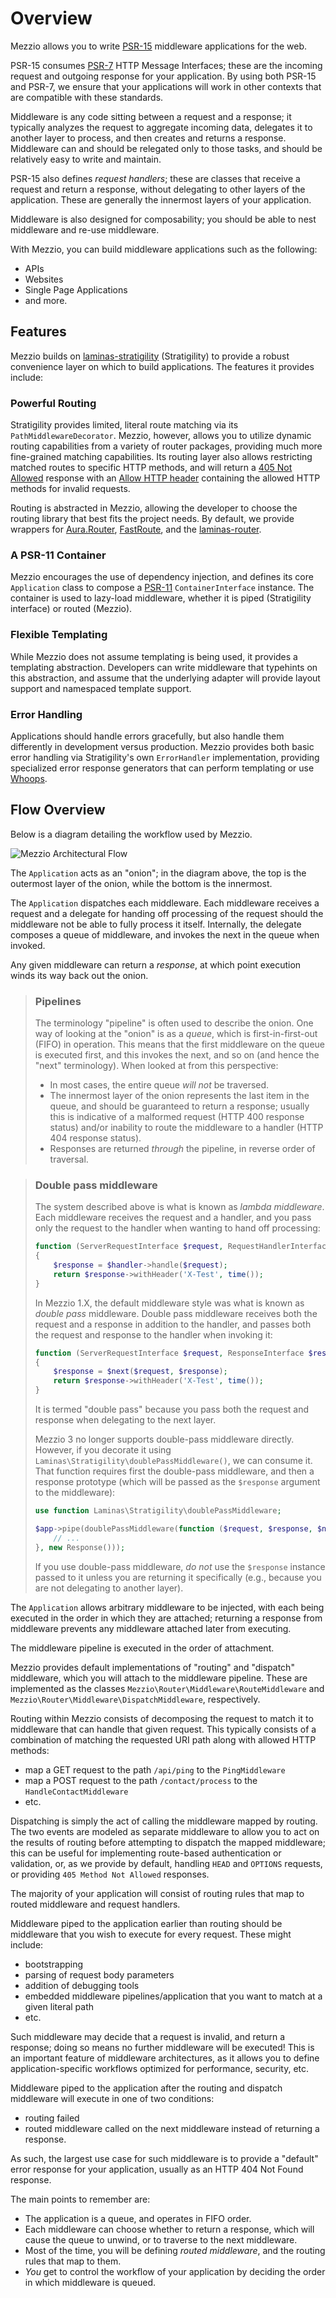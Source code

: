 # Overview

Mezzio allows you to write [PSR-15](http://www.php-fig.org/psr/psr-15/)
middleware applications for the web.

PSR-15 consumes [PSR-7](http://www.php-fig.org/psr/psr-7/) HTTP Message
Interfaces; these are the incoming request and outgoing response for your
application. By using both PSR-15 and PSR-7, we ensure that your applications
will work in other contexts that are compatible with these standards.

Middleware is any code sitting between a request and a response; it typically
analyzes the request to aggregate incoming data, delegates it to another layer
to process, and then creates and returns a response. Middleware can and should
be relegated only to those tasks, and should be relatively easy to write and
maintain.

PSR-15 also defines _request handlers_; these are classes that receive a
request and return a response, without delegating to other layers of the
application. These are generally the innermost layers of your application.

Middleware is also designed for composability; you should be able to nest
middleware and re-use middleware.

With Mezzio, you can build middleware applications such as the following:

- APIs
- Websites
- Single Page Applications
- and more.

## Features

Mezzio builds on [laminas-stratigility](https://docs.laminas.dev/laminas-stratigility/) (Stratigility) to provide a robust convenience layer on which to build applications.
The features it provides include:

### Powerful Routing

Stratigility provides limited, literal route matching via its `PathMiddlewareDecorator`.
Mezzio, however, allows you to utilize dynamic routing capabilities from a variety of router packages, providing much more fine-grained matching capabilities.
Its routing layer also allows restricting matched routes to specific HTTP methods, and will return a [405 Not Allowed][405-not-allowed-url] response with an [Allow HTTP header][allow-http-header-url] containing the allowed HTTP methods for invalid requests.

Routing is abstracted in Mezzio, allowing the developer to choose the routing library that best fits the project needs.
By default, we provide wrappers for [Aura.Router][aura-router-url], [FastRoute][fastroute-url], and the [laminas-router][laminas-router-url].

### A PSR-11 Container

Mezzio encourages the use of dependency injection, and defines its core `Application` class to compose a [PSR-11][psr11-url] `ContainerInterface` instance.
The container is used to lazy-load middleware, whether it is piped (Stratigility interface) or routed (Mezzio).

### Flexible Templating

While Mezzio does not assume templating is being used, it provides a templating abstraction.
Developers can write middleware that typehints on this abstraction, and assume that the underlying adapter will provide layout support and namespaced template support.

### Error Handling

Applications should handle errors gracefully, but also handle them differently in development versus production.
Mezzio provides both basic error handling via Stratigility's own `ErrorHandler` implementation, providing specialized error response generators that can perform templating or use [Whoops][whoops-url].

## Flow Overview

Below is a diagram detailing the workflow used by Mezzio.

![Mezzio Architectural Flow](../../images/architecture.png)

The `Application` acts as an "onion"; in the diagram above, the top is the
outermost layer of the onion, while the bottom is the innermost.

The `Application` dispatches each middleware. Each middleware receives a request
and a delegate for handing off processing of the request should the middleware
not be able to fully process it itself. Internally, the delegate composes a
queue of middleware, and invokes the next in the queue when invoked.

Any given middleware can return a _response_, at which point execution winds
its way back out the onion.

> ### Pipelines
>
> The terminology "pipeline" is often used to describe the onion. One way of
> looking at the "onion" is as a _queue_, which is first-in-first-out (FIFO) in
> operation. This means that the first middleware on the queue is executed first,
> and this invokes the next, and so on (and hence the "next" terminology). When
> looked at from this perspective:
>
> - In most cases, the entire queue _will not_ be traversed.
> - The innermost layer of the onion represents the last item in the queue, and
>   should be guaranteed to return a response; usually this is indicative of
>   a malformed request (HTTP 400 response status) and/or inability to route
>   the middleware to a handler (HTTP 404 response status).
> - Responses are returned _through_ the pipeline, in reverse order of
>   traversal.

> ### Double pass middleware
>
> The system described above is what is known as _lambda middleware_. Each
> middleware receives the request and a handler, and you pass only the
> request to the handler when wanting to hand off processing:
>
> ```php
> function (ServerRequestInterface $request, RequestHandlerInterface $handler)
> {
>     $response = $handler->handle($request);
>     return $response->withHeader('X-Test', time());
> }
> ```
>
> In Mezzio 1.X, the default middleware style was what is known as _double
> pass_ middleware. Double pass middleware receives both the request and a
> response in addition to the handler, and passes both the request and response
> to the handler when invoking it:
>
> ```php
> function (ServerRequestInterface $request, ResponseInterface $response, callable $next)
> {
>     $response = $next($request, $response);
>     return $response->withHeader('X-Test', time());
> }
> ```
>
> It is termed "double pass" because you pass both the request and response when
> delegating to the next layer.
>
> Mezzio 3 no longer supports double-pass middleware directly. However, if
> you decorate it using `Laminas\Stratigility\doublePassMiddleware()`, we can
> consume it. That function requires first the double-pass middleware, and then
> a response prototype (which will be passed as the `$response` argument to the
> middleware):
>
> ```php
> use function Laminas\Stratigility\doublePassMiddleware;
>
> $app->pipe(doublePassMiddleware(function ($request, $response, $next) {
>     // ...
> }, new Response()));
> ```
>
> If you use double-pass middleware, _do not_ use the `$response` instance
> passed to it unless you are returning it specifically (e.g., because you are not
> delegating to another layer).

The `Application` allows arbitrary middleware to be injected, with each being
executed in the order in which they are attached; returning a response from
middleware prevents any middleware attached later from executing.

The middleware pipeline is executed in the order of attachment.

Mezzio provides default implementations of "routing" and "dispatch"
middleware, which you will attach to the middleware pipeline.  These are
implemented as the classes `Mezzio\Router\Middleware\RouteMiddleware`
and `Mezzio\Router\Middleware\DispatchMiddleware`, respectively.

Routing within Mezzio consists of decomposing the request to match it to
middleware that can handle that given request. This typically consists of a
combination of matching the requested URI path along with allowed HTTP methods:

- map a GET request to the path `/api/ping` to the `PingMiddleware`
- map a POST request to the path `/contact/process` to the `HandleContactMiddleware`
- etc.

Dispatching is simply the act of calling the middleware mapped by routing. The
two events are modeled as separate middleware to allow you to act on the results
of routing before attempting to dispatch the mapped middleware; this can be
useful for implementing route-based authentication or validation, or, as we
provide by default, handling `HEAD` and `OPTIONS` requests, or providing `405
Method Not Allowed` responses.

The majority of your application will consist of routing rules that map to
routed middleware and request handlers.

Middleware piped to the application earlier than routing should be middleware
that you wish to execute for every request. These might include:

- bootstrapping
- parsing of request body parameters
- addition of debugging tools
- embedded middleware pipelines/application that you want to match at a given
  literal path
- etc.

Such middleware may decide that a request is invalid, and return a response;
doing so means no further middleware will be executed! This is an important
feature of middleware architectures, as it allows you to define
application-specific workflows optimized for performance, security, etc.

Middleware piped to the application after the routing and dispatch middleware
will execute in one of two conditions:

- routing failed
- routed middleware called on the next middleware instead of returning a response.

As such, the largest use case for such middleware is to provide a "default"
error response for your application, usually as an HTTP 404 Not Found response.

The main points to remember are:

- The application is a queue, and operates in FIFO order.
- Each middleware can choose whether to return a response, which will cause
  the queue to unwind, or to traverse to the next middleware.
- Most of the time, you will be defining _routed middleware_, and the routing
  rules that map to them.
- _You_ get to control the workflow of your application by deciding the order in
  which middleware is queued.

[405-not-allowed-url]: https://developer.mozilla.org/en-US/docs/Web/HTTP/Status/405
[allow-http-header-url]: https://developer.mozilla.org/en-US/docs/Web/HTTP/Headers/Allow
[aura-router-url]: https://auraphp.com/packages/2.x/Router
[fastroute-url]: https://github.com/nikic/FastRoute
[laminas-router-url]: https://docs.laminas.dev/laminas-router/routing/
[psr11-url]: https://www.php-fig.org/psr/psr-11
[whoops-url]: http://filp.github.io/whoops/
